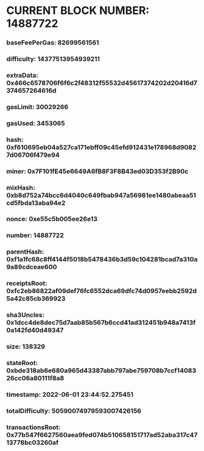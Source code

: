 # CURRENT BLOCK NUMBER: 14887722

### baseFeePerGas: 82699561561
### difficulty: 14377513954939211
### extraData: 0x466c6578706f6f6c2f48312f55532d45617374202d20416d7374657264616d
### gasLimit: 30029266
### gasUsed: 3453065
### hash: 0xf610695eb04a527ca171ebff09c45efd912431e178968d90827d06706f479e94
### miner: 0x7F101fE45e6649A6fB8F3F8B43ed03D353f2B90c
### mixHash: 0xb8d752a74bcc6d4040c649fbab947a56981ee1480abeaa51cd5fbda13aba94e2
### nonce: 0xe55c5b005ee26e13
### number: 14887722
### parentHash: 0xf1a1fc68c8ff4144f5018b5478436b3d59c104281bcad7a310a9a89cdceae600
### receiptsRoot: 0xfc2eb86822af09def76fc6552dca69dfc74d0957eebb2592d5a42c85cb369923
### sha3Uncles: 0x1dcc4de8dec75d7aab85b567b6ccd41ad312451b948a7413f0a142fd40d49347
### size: 138329
### stateRoot: 0xbde318ab6e680a965d43387abb797abe759708b7ccf1408326cc06a80111f8a8
### timestamp: 2022-06-01 23:44:52.275451
### totalDifficulty: 50590074979593007426156
### transactionsRoot: 0x77b547f6627560aea9fed074b510658151717ad52aba317c4713778bc03260af
